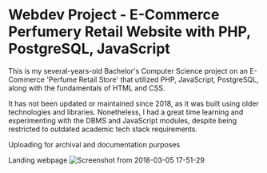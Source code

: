 # Webdev Project - E-Commerce Perfumery Retail Website with PHP, PostgreSQL, JavaScript


This is my several-years-old Bachelor's Computer Science project on an E-Commerce 'Perfume Retail Store' that utilized PHP, JavaScript, PostgreSQL, along with the fundamentals of HTML and CSS.

It has not been updated or maintained since 2018, as it was built using older technologies and libraries. Nonetheless, I had a great time learning and experimenting with the DBMS and JavaScript modules, despite being restricted to outdated academic tech stack requirements.

Uploading for archival and documentation purposes

Landing webpage
![Screenshot from 2018-03-05 17-51-29](https://github.com/aliasgar-saria/Ecommerce-Perfurmery-Retail-Portal/assets/54890369/31623a32-1b8a-4c45-bb41-b6d676a523a2)
